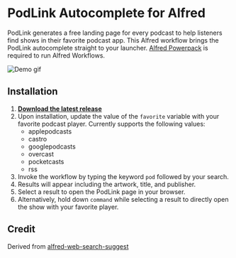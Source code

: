 # PodLink Autocomplete for Alfred

PodLink generates a free landing page for every podcast to help listeners find shows in their favorite podcast app. This Alfred workflow brings the PodLink autocomplete straight to your launcher. [Alfred Powerpack](https://www.alfredapp.com/powerpack/) is required to run Alfred Workflows.

![Demo gif](demo-640.gif)

## Installation

1. [**Download the latest release**](https://github.com/ResonantConcepts/podlink-alfred/releases)
2. Upon installation, update the value of the `favorite` variable with your favorite podcast player. Currently supports the following values:
    - applepodcasts
    - castro
    - googlepodcasts
    - overcast
    - pocketcasts
    - rss
3. Invoke the workflow by typing the keyword `pod` followed by your search.
4. Results will appear including the artwork, title, and publisher.
5. Select a result to open the PodLink page in your browser.
6. Alternatively, hold down `command` while selecting a result to directly open the show with your favorite player.

## Credit 

Derived from [alfred-web-search-suggest](https://github.com/zqzten/alfred-web-search-suggest)